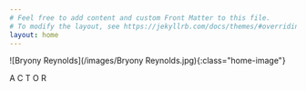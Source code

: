 ```yaml
---
# Feel free to add content and custom Front Matter to this file.
# To modify the layout, see https://jekyllrb.com/docs/themes/#overriding-theme-defaults
layout: home
---
```

![Bryony Reynolds](/images/Bryony Reynolds.jpg){:class="home-image"}

<div class="home-image-text">
    <span>A</span>
    <span>C</span>
    <span>T</span>
    <span>O</span>
    <span>R</span>
</div>